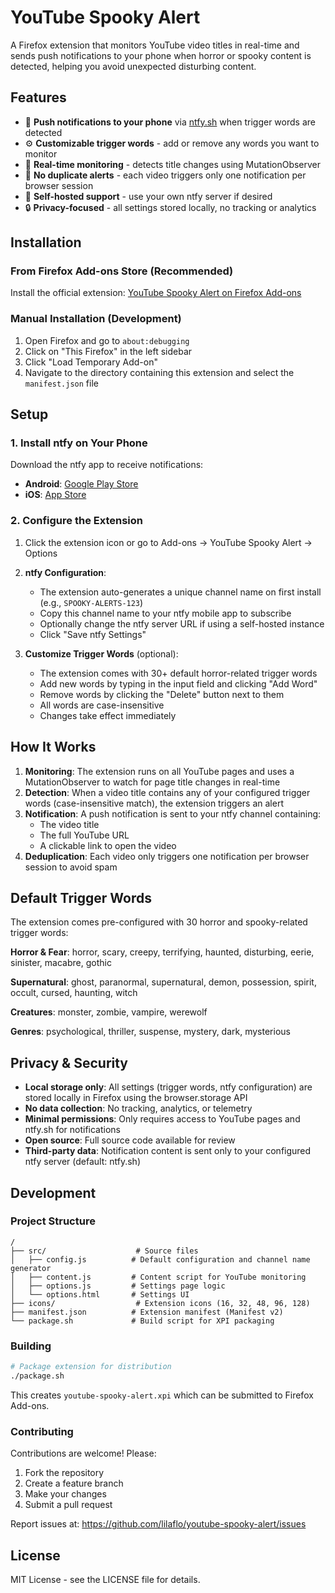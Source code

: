 # YouTube Spooky Alert

A Firefox extension that monitors YouTube video titles in real-time and sends push notifications to your phone when horror or spooky content is detected, helping you avoid unexpected disturbing content.

## Features

- 🔔 **Push notifications to your phone** via [ntfy.sh](https://ntfy.sh) when trigger words are detected
- ⚙️ **Customizable trigger words** - add or remove any words you want to monitor
- 🔄 **Real-time monitoring** - detects title changes using MutationObserver
- 🚫 **No duplicate alerts** - each video triggers only one notification per browser session
- 🎯 **Self-hosted support** - use your own ntfy server if desired
- 🔒 **Privacy-focused** - all settings stored locally, no tracking or analytics

## Installation

### From Firefox Add-ons Store (Recommended)

Install the official extension: [YouTube Spooky Alert on Firefox Add-ons](https://addons.mozilla.org/en-US/firefox/addon/youtube-spooky-alert/)

### Manual Installation (Development)

1. Open Firefox and go to `about:debugging`
2. Click on "This Firefox" in the left sidebar
3. Click "Load Temporary Add-on"
4. Navigate to the directory containing this extension and select the `manifest.json` file

## Setup

### 1. Install ntfy on Your Phone

Download the ntfy app to receive notifications:
- **Android**: [Google Play Store](https://play.google.com/store/apps/details?id=io.heckel.ntfy)
- **iOS**: [App Store](https://apps.apple.com/us/app/ntfy/id1625396347)

### 2. Configure the Extension

1. Click the extension icon or go to Add-ons → YouTube Spooky Alert → Options
2. **ntfy Configuration**:
   - The extension auto-generates a unique channel name on first install (e.g., `SPOOKY-ALERTS-123`)
   - Copy this channel name to your ntfy mobile app to subscribe
   - Optionally change the ntfy server URL if using a self-hosted instance
   - Click "Save ntfy Settings"

3. **Customize Trigger Words** (optional):
   - The extension comes with 30+ default horror-related trigger words
   - Add new words by typing in the input field and clicking "Add Word"
   - Remove words by clicking the "Delete" button next to them
   - All words are case-insensitive
   - Changes take effect immediately

## How It Works

1. **Monitoring**: The extension runs on all YouTube pages and uses a MutationObserver to watch for page title changes in real-time
2. **Detection**: When a video title contains any of your configured trigger words (case-insensitive match), the extension triggers an alert
3. **Notification**: A push notification is sent to your ntfy channel containing:
   - The video title
   - The full YouTube URL
   - A clickable link to open the video
4. **Deduplication**: Each video only triggers one notification per browser session to avoid spam

## Default Trigger Words

The extension comes pre-configured with 30 horror and spooky-related trigger words:

**Horror & Fear**: horror, scary, creepy, terrifying, haunted, disturbing, eerie, sinister, macabre, gothic

**Supernatural**: ghost, paranormal, supernatural, demon, possession, spirit, occult, cursed, haunting, witch

**Creatures**: monster, zombie, vampire, werewolf

**Genres**: psychological, thriller, suspense, mystery, dark, mysterious

## Privacy & Security

- **Local storage only**: All settings (trigger words, ntfy configuration) are stored locally in Firefox using the browser.storage API
- **No data collection**: No tracking, analytics, or telemetry
- **Minimal permissions**: Only requires access to YouTube pages and ntfy.sh for notifications
- **Open source**: Full source code available for review
- **Third-party data**: Notification content is sent only to your configured ntfy server (default: ntfy.sh)

## Development

### Project Structure

```
/
├── src/                    # Source files
│   ├── config.js          # Default configuration and channel name generator
│   ├── content.js         # Content script for YouTube monitoring
│   ├── options.js         # Settings page logic
│   └── options.html       # Settings UI
├── icons/                  # Extension icons (16, 32, 48, 96, 128)
├── manifest.json          # Extension manifest (Manifest v2)
└── package.sh             # Build script for XPI packaging
```

### Building

```bash
# Package extension for distribution
./package.sh
```

This creates `youtube-spooky-alert.xpi` which can be submitted to Firefox Add-ons.

### Contributing

Contributions are welcome! Please:
1. Fork the repository
2. Create a feature branch
3. Make your changes
4. Submit a pull request

Report issues at: https://github.com/lilaflo/youtube-spooky-alert/issues

## License

MIT License - see the LICENSE file for details.
